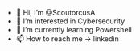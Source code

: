 - 👋 Hi, I’m @ScoutorcusA
- 👀 I’m interested in Cybersecurity
- 🌱 I’m currently learning Powershell
- 📫 How to reach me -> linkedin

<!---
ScoutorcusA/ScoutorcusA is a ✨ special ✨ repository because its `README.md` (this file) appears on your GitHub profile.
You can click the Preview link to take a look at your changes.
--->
